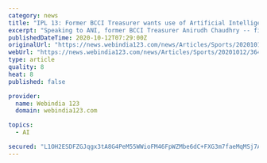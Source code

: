 ```yaml
---
category: news
title: "IPL 13: Former BCCI Treasurer wants use of Artificial Intelligence after Narine incident"
excerpt: "Speaking to ANI, former BCCI Treasurer Anirudh Chaudhry -- first chairman of the Data Management Committee of the board that rolled out the online database management system used by the BCCI in the administration of domestic cricket -- said that it was time to introduce the use of Artificial Intelligence in such cases to increase the fairness quotient of the game."
publishedDateTime: 2020-10-12T07:29:00Z
originalUrl: "https://news.webindia123.com/news/Articles/Sports/20201012/3640569.html"
webUrl: "https://news.webindia123.com/news/Articles/Sports/20201012/3640569.html"
type: article
quality: 8
heat: 8
published: false

provider:
  name: Webindia 123
  domain: webindia123.com

topics:
  - AI

secured: "L1OH2ESDFZGJqgx3tA8G4PeM55WWioFM46FpWZMbe6dC+FXG3m7faeMqMSj7AzHilCJJRWjMlIZiOXPPzX/GLs1tjcjK3g3iOYfYgFvsXytbsW5urHmYbL1F0pwuG+AVn6Ao/6pY5CdS6lUyJBZkvJAlwEcIWY/T37bEVQ0wMkVLvGiXiIBbEd69iy0LW4Wozk+y7uN4Tsfc3sl7OVHeYW03xFBA3Gyj1quy16oKhFXWXBvhVR6zTsTF8lFC2RNXzcC41BQamljTBLHIVyf/HFHSASyWe7MmhY3g0kXsR3fMGGYQ54ai8MGCInngMzwKHbWNoFdWUmcFx6M1SAlUaIP6us01VyzqqOtl8QeDYVA=;GcFLC6sxPFjZjGVpxypCZw=="
---
```


